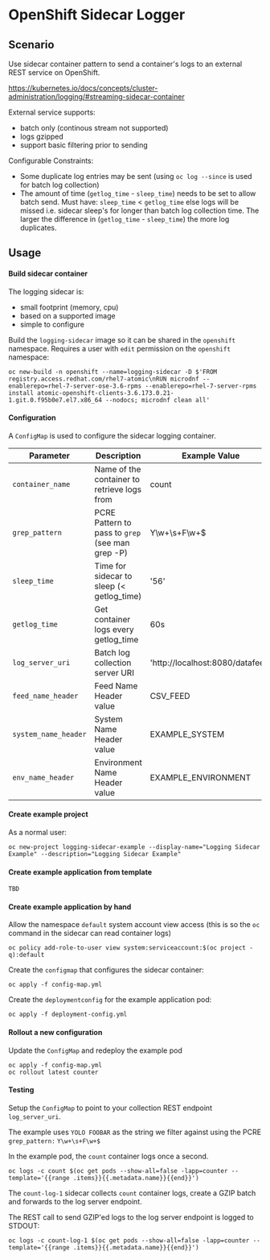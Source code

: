 # OpenShift Sidecar Logger

## Scenario

Use sidecar container pattern to send a container's logs to an external REST service on OpenShift.

https://kubernetes.io/docs/concepts/cluster-administration/logging/#streaming-sidecar-container

External service supports:

* batch only (continous stream not supported)
* logs gzipped
* support basic filtering prior to sending

Configurable Constraints:

* Some duplicate log entries may be sent (using `oc log --since` is used for batch log collection)
* The amount of time (`getlog_time` - `sleep_time`) needs to be set to allow batch send. Must have: `sleep_time` < `getlog_time` else logs will be missed i.e. sidecar sleep's for longer than batch log collection time. The larger the difference in (`getlog_time` - `sleep_time`) the more log duplicates.

## Usage

#### Build sidecar container

The logging sidecar is:

* small footprint (memory, cpu)
* based on a supported image
* simple to configure

Build the `logging-sidecar` image so it can be shared in the `openshift` namespace. Requires a user with `edit` permission on the `openshift` namespace:

```
oc new-build -n openshift --name=logging-sidecar -D $'FROM registry.access.redhat.com/rhel7-atomic\nRUN microdnf --enablerepo=rhel-7-server-ose-3.6-rpms --enablerepo=rhel-7-server-rpms install atomic-openshift-clients-3.6.173.0.21-1.git.0.f95b0e7.el7.x86_64 --nodocs; microdnf clean all'
```

#### Configuration

A `ConfigMap` is used to configure the sidecar logging container.

Parameter            | Description             | Example Value
-------------------- | ----------------------- | -------------
`container_name` | Name of the container to retrieve logs from | count
`grep_pattern` | PCRE Pattern to pass to `grep` (see man grep -P) | Y\w+\s+F\w+$
`sleep_time` | Time for sidecar to sleep (< getlog_time) | '56'
`getlog_time` | Get container logs every getlog_time | 60s
`log_server_uri` | Batch log collection server URI | 'http://localhost:8080/datafeed'
`feed_name_header` | Feed Name Header value| CSV_FEED
`system_name_header` | System Name Header value | EXAMPLE_SYSTEM
`env_name_header` | Environment Name Header value | EXAMPLE_ENVIRONMENT

#### Create example project

As a normal user:

```
oc new-project logging-sidecar-example --display-name="Logging Sidecar Example" --description="Logging Sidecar Example"
```

#### Create example application from template

`TBD`

#### Create example application by hand

Allow the namespace `default` system account view access (this is so the `oc` command in the sidecar can read container logs)

```
oc policy add-role-to-user view system:serviceaccount:$(oc project -q):default
```

Create the `configmap` that configures the sidecar container:

```
oc apply -f config-map.yml
```

Create the `deploymentconfig` for the example application pod:

```
oc apply -f deployment-config.yml
```

#### Rollout a new configuration

Update the `ConfigMap` and redeploy the example pod

```
oc apply -f config-map.yml
oc rollout latest counter
```

#### Testing

Setup the `ConfigMap` to point to your collection REST endpoint `log_server_uri`.

The example uses `YOLO FOOBAR` as the string we filter against using the PCRE `grep_pattern:` `Y\w+\s+F\w+$`

In the example pod, the `count` container logs once a second.

```
oc logs -c count $(oc get pods --show-all=false -lapp=counter --template='{{range .items}}{{.metadata.name}}{{end}}')
```

The `count-log-1` sidecar collects `count` container logs, create a GZIP batch and forwards to the log server endpoint.

The REST call to send GZIP'ed logs to the log server endpoint is logged to STDOUT:

```
oc logs -c count-log-1 $(oc get pods --show-all=false -lapp=counter --template='{{range .items}}{{.metadata.name}}{{end}}')
```
